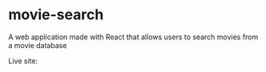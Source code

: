 # movie-search

A web application made with React that allows users to search movies from a movie database

Live site:
